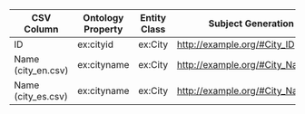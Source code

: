 | CSV Column | Ontology Property | Entity Class | Subject Generation | Datatype | Language Annotations |
| --- | --- | --- | --- | --- | --- |
| ID | ex:cityid | ex:City | <http://example.org/#City_ID> | xsd:integer | N/A |
| Name (city_en.csv) | ex:cityname | ex:City | <http://example.org/#City_Name_en> | xsd:string | "en" |
| Name (city_es.csv) | ex:cityname | ex:City | <http://example.org/#City_Name_es> | xsd:string | "es" |
